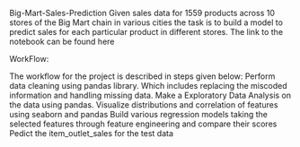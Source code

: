 Big-Mart-Sales-Prediction
Given sales data for 1559 products across 10 stores of the Big Mart chain in various cities the task is to build a model to predict sales for each particular product in different stores. The link to the notebook can be found here

WorkFlow:

The workflow for the project is described in steps given below:
Perform data cleaning using pandas library. Which includes replacing the miscoded information and handling missing data.
Make a Exploratory Data Analysis on the data using pandas.
Visualize distributions and correlation of features using seaborn and pandas
Build various regression models taking the selected features through feature engineering and compare their scores
Pedict the item_outlet_sales for the test data
